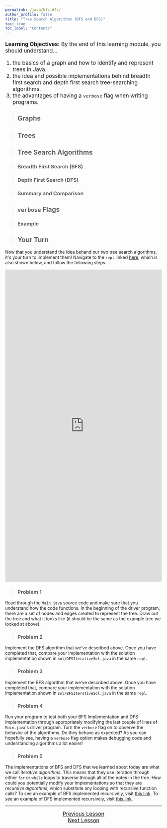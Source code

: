 ```yaml
---
permalink: /java/bfs-dfs/
author_profile: false
title: "Tree Search Algorithms (BFS and DFS)"
toc: true
toc_label: "Contents"
---
```


<div class="notice--info">
<p style="font-size:13pt"><strong>Learning Objectives:</strong> By the end of this learning module, you should understand...</p>
<ol>
  <li style="font-size:13pt">the basics of a graph and how to identify and represent trees in Java.</li>
  <li style="font-size:13pt">the idea and possible implementations behind breadth first search and depth first search tree-searching algorithms.</li>
  <li style="font-size:13pt">the advantages of having a <code class="language-plaintext highlighter-rouge">verbose</code> flag when writing programs.</li>
</ol>
</div>

> ## Graphs

> ## Trees

> ## Tree Search Algorithms

> ### Breadth First Search (BFS)

> ### Depth First Search (DFS)

> ### Summary and Comparison

> ## ```verbose``` Flags

> ### Example

> ## Your Turn

Now that you understand the idea behand our two tree search algorithms, it's your turn to implement them! Navigate to the ```repl``` linked [here](https://repl.it/@myaomeow/TreeSearchAlgorithms), which is also shown below, and follow the following steps.

<iframe height="1000px" width="100%" src="https://repl.it/@myaomeow/TreeSearchAlgorithms?lite=true" scrolling="no" frameborder="no" allowtransparency="true" allowfullscreen="true" sandbox="allow-forms allow-pointer-lock allow-popups allow-same-origin allow-scripts allow-modals"></iframe>

> ### Problem 1

Read through the ```Main.java``` source code and make sure that you understand how the code functions. In the beginning of the driver program, there are a set of nodes and edges created to represent the tree. Draw out the tree and what it looks like (it should be the same as the example tree we looked at above).

> ### Problem 2

Implement the DFS algorithm that we've described above. Once you have completed that, compare your implementation with the solution implementation shown in ```sol/DFSIterativeSol.java``` in the same ```repl```.

> ### Problem 3

Implement the BFS algorithm that we've described above. Once you have completed that, compare your implementation with the solution implementation shown in ```sol/BFSIterativeSol.java``` in the same ```repl```.

> ### Problem 4

Run your program to test both your BFS Implementation and DFS Implementation through appropriately modifying the last couple of lines of ```Main.java```'s driver program. Turn the ```verbose``` flag on to observe the behavior of the algorithms. Do they behave as expected? As you can hopefully see, having a ```verbose``` flag option makes debugging code and understanding algorithms a lot easier!

> ### Problem 5

The implementations of BFS and DFS that we learned about today are what we call *iterative algorithms*. This means that they use iteration through either ```for``` or ```while``` loops to traverse through all of the notes in the tree. How could you potentially modify your implementations so that they are *recursive algorithms*, which substitute any looping with recursive function calls? To see an example of BFS implemented recursively, visit [this link](https://www.techiedelight.com/breadth-first-search/). To see an example of DFS implemented recursively, visit [this link](https://www.techiedelight.com/depth-first-search/).

<hr>

<div class="two-container" style="width: 100%">
  <div style="text-align: center;"><a href="/java/evil-hangman/index.html" class="btn btn--info" style="font-size:13pt">Previous Lesson</a></div>
  <div style="text-align: center;"><a href="#" class="btn btn--info" style="font-size:13pt">Next Lesson</a></div>
</div>